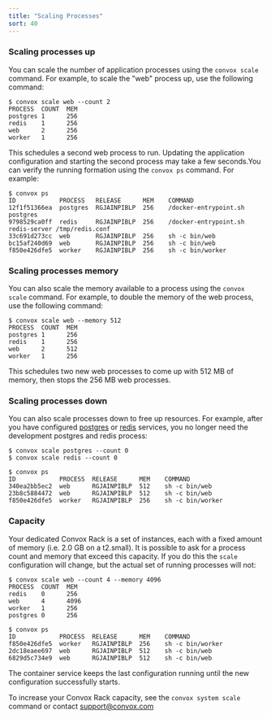 ```yaml
---
title: "Scaling Processes"
sort: 40
---
```

### Scaling processes up

You can scale the number of application processes using the `convox scale` command. For example, to scale the "web" process up, use the following command:

    $ convox scale web --count 2
    PROCESS  COUNT  MEM
    postgres 1      256
    redis    1      256
    web      2      256
    worker   1      256

This schedules a second web process to run. Updating the application configuration and starting the second process may take a few seconds.You can verify the running formation using the `convox ps` command. For example:

    $ convox ps
    ID            PROCESS   RELEASE      MEM    COMMAND
    12f1f51366ea  postgres  RGJAINPIBLP  256    /docker-entrypoint.sh postgres
    9798529ca0ff  redis     RGJAINPIBLP  256    /docker-entrypoint.sh redis-server /tmp/redis.conf
    33c691d273cc  web       RGJAINPIBLP  256    sh -c bin/web
    bc15af240d69  web       RGJAINPIBLP  256    sh -c bin/web
    f850e426dfe5  worker    RGJAINPIBLP  256    sh -c bin/worker

### Scaling processes memory

You can also scale the memory available to a process using the `convox scale` command. For example, to double the memory of the web process, use the following command:

    $ convox scale web --memory 512
    PROCESS  COUNT  MEM
    postgres 1      256
    redis    1      256
    web      2      512
    worker   1      256

This schedules two new web processes to come up with 512 MB of memory, then stops the 256 MB web processes.

### Scaling processes down

You can also scale processes down to free up resources. For example, after you have configured [postgres](/docs/postgresql) or [redis](/docs/redis) services, you no longer need the development postgres and redis process:

    $ convox scale postgres --count 0
    $ convox scale redis --count 0

    $ convox ps
    ID            PROCESS  RELEASE      MEM    COMMAND
    340ea2bb5ec2  web      RGJAINPIBLP  512    sh -c bin/web
    23b8c5884472  web      RGJAINPIBLP  512    sh -c bin/web
    f850e426dfe5  worker   RGJAINPIBLP  256    sh -c bin/worker

### Capacity

Your dedicated Convox Rack is a set of instances, each with a fixed amount of memory (i.e. 2.0 GB on a t2.small). It is possible to ask for a process count and memory that exceed this capacity. If you do this the `scale` configuration will change, but the actual set of running processes will not:

    $ convox scale web --count 4 --memory 4096
    PROCESS  COUNT  MEM
    redis    0      256
    web      4      4096
    worker   1      256
    postgres 0      256

    $ convox ps
    ID            PROCESS  RELEASE      MEM    COMMAND
    f850e426dfe5  worker   RGJAINPIBLP  256    sh -c bin/worker
    2dc18eaee697  web      RGJAINPIBLP  512    sh -c bin/web
    6829d5c734e9  web      RGJAINPIBLP  512    sh -c bin/web

The container service keeps the last configuration running until the new configuration successfully starts.

To increase your Convox Rack capacity, see the `convox system scale` command or contact support@convox.com
